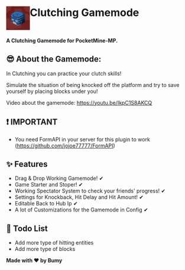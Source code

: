 
<h1>Clutching Gamemode<img src="https://github.com/Bumyy/Clutch-Core/blob/main/assets/icon.png" height="64" width="64" align="left" alt=""></h1><br>

<b>A Clutching Gamemode for PocketMine-MP.</b><br>

## 😎 About the Gamemode:

In Clutching you can practice your clutch skills!

Simulate the situation of being knocked off
the platform and try to save yourself by placing blocks under you!

Video about the gamemode: https://youtu.be/IkpC1S8AKCQ

## ❗️ IMPORTANT

- You need FormAPI in your server for this plugin to work (https://github.com/jojoe77777/FormAPI)

## ✨ Features

- Drag & Drop Working Gamemode! ✔
- Game Starter and Stoper! ✔
- Working Spectator System to check your friends' progress! ✔
- Settings for Knockback, Hit Delay and Hit Amount! ✔
- Editable Back to Hub Ip ✔
- A lot of Customizations for the Gamemode in Config ✔

## 📝 Todo List

- Add more type of hitting entities
- Add more type of blocks


<b>Made with ❤ by Bumy</b>
